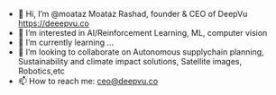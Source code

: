 - 👋 Hi, I’m @moataz Moataz Rashad, founder & CEO of DeepVu https://deeepvu.co
- 👀 I’m interested in AI/Reinforcement Learning, ML, computer vision
- 🌱 I’m currently learning ...
- 💞️ I’m looking to collaborate on Autonomous supplychain planning, Sustainability and climate impact solutions, Satellite images, Robotics,etc
- 📫 How to reach me: ceo@deepvu.co

<!---
moataz/moataz is a ✨ special ✨ repository because its `README.md` (this file) appears on your GitHub profile.
You can click the Preview link to take a look at your changes.
--->
